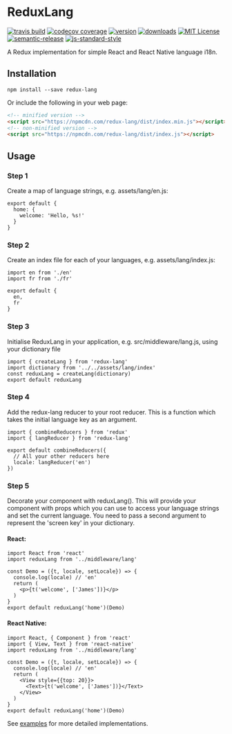 # ReduxLang

[![travis build](https://img.shields.io/travis/jamestierney/redux-lang.svg?style=flat-square)](https://travis-ci.org/jamestierney/redux-lang)
[![codecov coverage](https://img.shields.io/codecov/c/github/jamestierney/redux-lang.svg?style=flat-square)](https://codecov.io/github/jamestierney/redux-lang)
[![version](https://img.shields.io/npm/v/redux-lang.svg?style=flat-square)](http://npm.im/redux-lang)
[![downloads](https://img.shields.io/npm/dm/redux-lang.svg?style=flat-square)](http://npm-stat.com/charts.html?package=redux-lang&from=2015-08-01)
[![MIT License](https://img.shields.io/npm/l/redux-lang.svg?style=flat-square)](http://opensource.org/licenses/MIT)
[![semantic-release](https://img.shields.io/badge/%20%20%F0%9F%93%A6%F0%9F%9A%80-semantic--release-e10079.svg?style=flat-square)](https://github.com/semantic-release/semantic-release)
[![js-standard-style](https://img.shields.io/badge/code%20style-standard-brightgreen.svg?style=flat-square)](http://standardjs.com/)

A Redux implementation for simple React and React Native language i18n.

## Installation
```npm install --save redux-lang```

Or include the following in your web page:
```html
<!-- minified version -->
<script src="https://npmcdn.com/redux-lang/dist/index.min.js"></script>
<!-- non-minified version -->
<script src="https://npmcdn.com/redux-lang/dist/index.js"></script>
```

## Usage

### Step 1
Create a map of language strings, e.g. assets/lang/en.js:
```
export default {
  home: {
    welcome: 'Hello, %s!'
  }
}
```

### Step 2
Create an index file for each of your languages, e.g. assets/lang/index.js:
```
import en from './en'
import fr from './fr'

export default {
  en,
  fr
}
```

### Step 3
Initialise ReduxLang in your application, e.g. src/middleware/lang.js,
using your dictionary file
```
import { createLang } from 'redux-lang'
import dictionary from '../../assets/lang/index'
const reduxLang = createLang(dictionary)
export default reduxLang
```

### Step 4
Add the redux-lang reducer to your root reducer.
This is a function which takes the initial language key as an argument.

```
import { combineReducers } from 'redux'
import { langReducer } from 'redux-lang'

export default combineReducers({
  // All your other reducers here
  locale: langReducer('en')
})
```

### Step 5
Decorate your component with reduxLang().
This will provide your component with props which you can use to access your
language strings and set the current language. You need to pass a second
argument to represent the 'screen key' in your dictionary.

#### React:
```
import React from 'react'
import reduxLang from '../middleware/lang'

const Demo = ({t, locale, setLocale}) => {
  console.log(locale) // 'en'
  return (
    <p>{t('welcome', ['James'])}</p>
  )
}
export default reduxLang('home')(Demo)
```

#### React Native:
```
import React, { Component } from 'react'
import { View, Text } from 'react-native'
import reduxLang from '../middleware/lang'

const Demo = ({t, locale, setLocale}) => {
  console.log(locale) // 'en'
  return (
    <View style={{top: 20}}>
      <Text>{t('welcome', ['James'])}</Text>
    </View>
  )
}
export default reduxLang('home')(Demo)
```
See [examples](https://github.com/jamestierney/redux-lang/tree/master/examples) for more detailed implementations.
